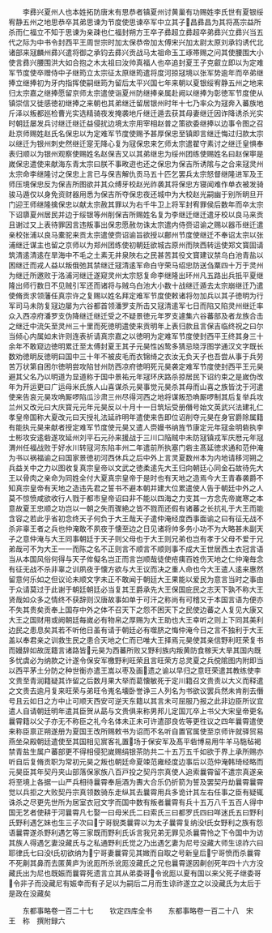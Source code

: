 <!-- { "loadSidebar": true } -->
　　李彞兴夏州人也本姓拓防唐末有思恭者镇夏州讨黄巢有功赐姓李氏世有夏银绥宥静五州之地思恭卒其弟思谏为节度使思谏卒军中立其子昌彞昌为其将髙宗益所杀而仁福立不知于思谏为亲疎也仁福封朔方王卒子彞超立彞超卒弟彞兴立彞兴当五代之际为中书令封西平王周世宗时加太保恭帝加太傅宋兴加太尉太原刘承钧诱代北诸部来冦麟州彞兴遣将御之承钧去彞兴贡战马太祖命玉工琢帯赐之问其使腰围大小使言彞兴腰围洪大如合抱之木太祖曰汝帅真福人也卒追封夏王子克叡立即以为定难军节度使卒赠侍中子继筠立太宗征太原继筠遣将度河掠冦境以张军势逾年而卒弟继捧立继捧初为牙内指挥使嗣继筠为留后太平兴国七年来朝以夏银绥宥静五州之地来归太宗嘉之继捧愿留京师太宗遣使诣夏州防继捧亲属赴阙以继捧为彰徳军节度使从镇崇信又徙感徳初继捧之来朝也其弟继迁留居银州时年十七乃率众为冦奔入蕃族地斤泽以叛都廵检曹光实选精骑夜发掩袭地斤继迁遁去获其母妻继迁因诈降诱杀光实时朝廷屡发兵讨继迁继迁益侵扰边境太宗用宰相赵普之策欲委继捧以边事令图之召赴京师赐姓赵氏名保忠以为定难军节度使赐予甚厚保忠至镇即言继迁悔过归款太宗以继迁为银州刺史然继迁寔无降心复为冦保忠来乞师太宗遣翟守素讨之继迁皇惧奉表归顺以为银州观察使赐姓名赵保吉又以其弟继忠为绥州团练使赐姓名曰赵保寕是嵗保忠遣使来献海东青太宗曰朕不事畋逰也还之保忠为保吉所诱隂与之合来冦灵州太宗命李继隆讨之保忠上言已与保吉解仇贡马五十匹乞罢兵太宗怒督继隆进军及王师压境保忠反为保吉所图欲并其众缚牙校赵光祚袭其将保忠方寝闻难作单衣被发骑骏马遁仅以身免资财器用悉为保吉所夺保忠夜还城中为大校赵光嗣幽于别所眀旦开门迎王师继隆擒保忠以献太宗赦其罪以为右千牛卫上将军封宥罪侯后数年而卒太宗下诏隳夏州居民并边于绥银等州削保吉所赐姓名复为李继迁继迁遣牙校以良马来贡且谢过又上表待罪因言违叛事出保忠愿赦勿诛太宗遣内侍赍诏谕之赐以器币继迁遣亲校张浦以良马橐驼来贡太宗遣使赍诏谕旨欲授以鄜州节度使继迁不奉诏太宗以张浦继迁谋主也留之京师以为郑州团练使初朝廷欲城古原州而陜西转运使郑文寳固请筑清逺清逺在旱海中不毛之土素无井泉陜右之民甚苦其役文寳建议禁乌白池青盐以困继迁而戎人益以叛俄弛其禁继迁冦清逺军命白守荣马绍忠防送刍粟四十万于灵州为继迁所邀败于洛浦河继迁遂窥灵州太宗怒复命李继隆出环州凡五路出兵扺平夏继隆出师行数日不见贼引军还而诸将与贼乌白池大小数十战继迁遁去太宗崩继迁乃遣使脩贡求领藩任真宗许之复赐以姓名拜定难军节度使敕诸将勿加兵以其子徳明为行军司马未防复冦边屡为六谷都首领潘罗支所击又冦清逺军七日而陷又陷灵州继迁率众入西凉府潘罗支伪降继迁继迁受之不疑景徳元年罗支遽集六谷蕃部及者龙族合击之继迁中流矢至灵州三十里而死徳明遣使来贡明年上表归款且言保吉临终祝之曰尔当倾心内属如未许则连表祈请真宗嘉之以徳明为定难军节度使封西平王终其身三十余年不敢窥边徳明累迁至太傅封夏王其子元昊性凶鸷多猜忌晓浮图学通汉文字既长数劝徳眀反徳明曰国中三十年不被皮毛而衣锦绮之衣汝无负天子也吾尝从事于兵劳苦万状第自困尔徳明尝攻陷甘州防西凉府徳明死元昊袭定难军节度使封西平王元昊避其父名乃以明道为显道称于国中景祐元年冦环庆路杀掠居民下诏约束之是嵗伪改年为开运更曰广运母米氏族人山喜谋杀元昊事觉元昊杀其母而山喜之族皆沈于河遣使来告哀元昊攻唃厮啰陷瓜沙肃三州尽得河西之地将谋叛恐唃厮啰制其后复举兵攻兰州又改元曰大庆寳元元年元昊反以十月十一日筑坛受册僭号始文英武兴法建礼仁孝皇帝国称大夏改元曰天授礼法延祚明年遣使来告即位诏削夺元昊在身官爵除属籍有能执元昊来献者授定难军节度使元昊又遣人赍嫚书纳旌节康定元年冦金明砦执李士彬攻安逺砦遂攻延州刘平石元孙来援战于三川口陥贼中未防冦镇戎军庆厯元年冦渭州任福战败于好水川转冦河东陷丰州二年遣前所执塞门砦主髙延徳求通和范仲淹为书以祸福谕之曰国家景徳初河西休兵之后中外上言灵夏数州本为内地请移河朔之兵益关中之力以图收复真宗皇帝以文武之徳柔逺先大王归向朝廷心同金石故待先大王以骨肉之亲命为同姓全付大夏真宗皇帝于是时也有天地之造焉今大王青春袭爵不知真宗皇帝有天地之造违先君之誓书不避本朝并建大位累遣使人告于朝廷中外之人莫不惊愤咸欲收行人戮于都市皇帝诏曰非不能以四海之力支其一方念先帝嵗寒之本意故夏王忠顺之功岂以一朝之失而骤絶之皆不戮而还假有诸蕃之长抗礼于大王而能含容之若此乎省初念终天子何负于大王哉天子遣仲淹经度西事面谕之曰有征无战不杀非辜王者之兵也仲淹敢不夙夜于懐至边之日见诸将帅多务小功不为大略甚未副天子之意仲淹与大王同事朝廷于天子则父母也于大王则兄弟也岂有孝于父母不爱于兄弟哉可不为大王一一而陈之名不正则言不顺言不顺则事不成大王世居西土衣冠言语当从本国风俗何得与天子侔儗名岂正而言岂顺哉徒使疮痍百姓伤天地之仁仲淹毎念有征无战不杀非辜之训夙夜于懐方欲与大王议而决之重人命也今大王遣人逺来惠然留意何乐如之但议论未顺文字未正不敢闻于朝廷大王果能以爱民为意言当时之事由于众请莫过于此谢于朝廷朝廷必当复其王爵承先大王保国庇民之志天下孰不称大王贤哉如众多之情终不获辞则汉唐故事如单于可汗之称尚有可稽又于本国言语为便亦不失其贵矣贡奉上国存中外之体不召天下之怨不困天下之民使边蕃之人复见大康又大王之国财用或阙朝廷每嵗必有物帛之厚赐为大王助也大王幸听之则上下同其美利边民之患息矣其若不听他日虽有请于朝廷必有噬脐之悔仲淹今日之言不独利于大王盖以奉君亲之训救生民之患合天地之仁而已唯大王择焉元昊使其亲信野利旺荣复书而嫚辞如故厐籍言诸路皆元昊为西蕃所败又野利族内叛黄防食稼天大旱其国内既多忧虞必为纳款之计遂令保安军檄野利旺荣且言旺荣方总灵夏之兵傥隂图内附即当以西平茅土分防之种世衡亦遣王嵩以枣及画遗之谕以早归之意旺荣遣其教练使李文贵至青润籍疑其诈留之后数月果大举而葛懐敏死于定川籍召文贵责以大义而释遣之文贵去逾月复来旺荣与弟旺令嵬名壊卧誉诤三人列名为书欲议罢兵然未肯削去僭号且云如日之方中止可顺天西安可逆天东籍以其言未可屈服乃报之此非边臣所议宜遣人自请朝廷明年遣其臣贺从勗与文贵俱来称男邦儿定国兀卒上书父大宋皇帝更名曩霄籍以父子亦无不称臣之礼今名体未正未可许遣邵良佐等更徃议之四年曩霄遣使来称臣禀正朔遂册为夏国王改所赐敕书为诏而不名听自置官属使至京师许就驿贸易燕坐朶殿朝廷遣使至其国相见賔客礼置场于保安军及髙平砦博易用牛羊马駞毡褐禁青盐生属户蕃部更不得相侵犯嵗赐绢银茶防共二十五万五千如欲于界上承所赐亦听自后复脩贡职为常初元昊之叛也朝廷命夏竦范雍经度边事后以范仲淹韩琦经略而元昊臣其年契丹夹山部落保家族八百戸投之契丹宗真使人追索曩霄留不遣宗真遂亲将至境上各据一山严兵相待曩霄奉巵酒为夀大合乐仍折箭为誓及罢契丹劫曩霄曩霄觉以兵拒之大败契丹宗真领数骑东走纵其去曩霄用兵多诡计其左右任事之臣有疑辄诛杀之尽更先世所为居室衣冠文字而国中数有叛者曩霄有兵十五万八千五百人得中国无艺者使耕于河曩霄凡七娶一曰母米氏二曰索氏三曰都罗氏四曰咩迷氏五曰野利氏野利遇乞妹也生三子次曰宁哥貎类曩霄以为太子曩霄复纳没氏女野利之族有怨语曩霄遂杀野利遇乞等三家既而野利氏诉言我兄弟无罪见杀曩霄怜之下令国中为访其族人得遇乞妻没藏氏与之私通野利氏觉之乃出遇乞妻为尼号没藏大师生谅祚六曰耶律氏七曰没氏初欲纳为宁哥妻曩霄见其媺而自取之号新皇后宁哥愤而杀曩霄不死劓其鼻而去匿黄庐为讹厖所杀讹厖没藏氏之兄也曩霄遂因劓创死年四十六方没藏氏出为尼也既娠而曩霄死遗言立其从弟委哥令讹厖以夏有国以来父死子继委哥令非子而没藏尼有娠幸而有子足以为嗣后二月而生谅祚遂立之以没藏氏为太后于是政在没藏矣






　　东都事略卷一百二十七
　　钦定四库全书
　　东都事略卷一百二十八　宋　王　称　撰附録六
